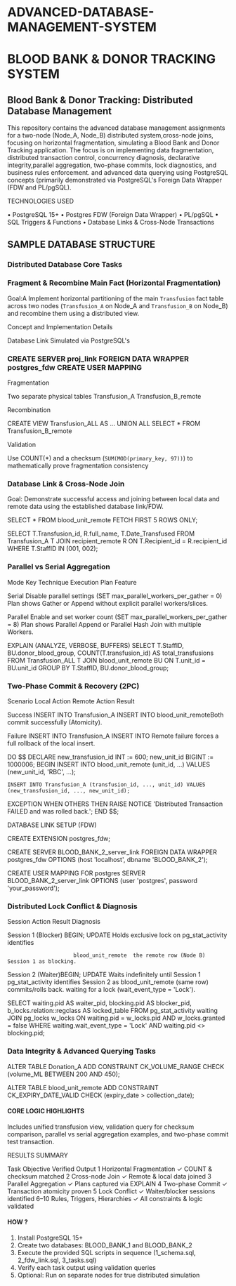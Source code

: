 # ADVANCED-DATABASE-MANAGEMENT-SYSTEM

# BLOOD BANK & DONOR TRACKING SYSTEM


 ## Blood Bank & Donor Tracking: Distributed Database Management

This repository contains the advanced database management assignments for a two-node (Node_A, Node_B) distributed system,cross-node joins, focusing on horizontal fragmentation, simulating a Blood Bank and Donor Tracking application. The focus is on implementing data fragmentation, distributed transaction control, concurrency diagnosis, declarative integrity,parallel aggregation, two-phase commits, lock diagnostics, and business rules enforcement.
 and advanced data querying   using PostgreSQL concepts (primarily demonstrated via PostgreSQL's Foreign Data Wrapper (FDW and PL/pgSQL).

TECHNOLOGIES USED

• PostgreSQL 15+
• Postgres FDW (Foreign Data Wrapper)
• PL/pgSQL
• SQL Triggers & Functions
• Database Links & Cross-Node Transactions

## SAMPLE DATABASE STRUCTURE

 ### Distributed Database Core Tasks

### Fragment & Recombine Main Fact (Horizontal Fragmentation)

Goal:A Implement horizontal partitioning of the main `Transfusion` fact table across two nodes (`Transfusion_A` on Node_A and `Transfusion_B` on Node_B) and recombine them using a distributed view.

Concept and Implementation Details 

Database Link Simulated via PostgreSQL's 

### CREATE SERVER proj_link FOREIGN DATA WRAPPER postgres_fdw CREATE USER MAPPING

Fragmentation

 Two separate physical tables Transfusion_A Transfusion_B_remote

Recombination

 CREATE VIEW Transfusion_ALL AS ... UNION ALL SELECT * FROM Transfusion_B_remote

Validation

 Use COUNT(*) and a checksum (`SUM(MOD(primary_key, 97))`) to mathematically prove fragmentation consistency

 ### Database Link & Cross-Node Join

Goal: Demonstrate successful access and joining between local data and remote data using the established database link/FDW.

SELECT * FROM blood_unit_remote FETCH FIRST 5 ROWS ONLY;

SELECT T.Transfusion_id, R.full_name, T.Date_Transfused
FROM Transfusion_A T 
JOIN recipient_remote R ON T.Recipient_id = R.recipient_id
WHERE T.StaffID IN (001, 002); 

### Parallel vs Serial Aggregation


Mode           Key Technique                             Execution Plan Feature

Serial     Disable parallel settings 
          (SET max_parallel_workers_per_gather = 0)      Plan shows Gather or Append without explicit parallel workers/slices.

Parallel  Enable and set worker count 
           (SET max_parallel_workers_per_gather = 8)     Plan shows Parallel Append or Parallel Hash Join with multiple Workers.


EXPLAIN (ANALYZE, VERBOSE, BUFFERS)
SELECT
    T.StaffID,
    BU.donor_blood_group,
    COUNT(T.transfusion_id) AS total_transfusions
FROM Transfusion_ALL T
JOIN blood_unit_remote BU ON T.unit_id = BU.unit_id
GROUP BY T.StaffID, BU.donor_blood_group;


### Two-Phase Commit & Recovery (2PC)

Scenario   Local Action                 Remote Action                                   Result 

Success    INSERT INTO Transfusion_A   INSERT INTO blood_unit_remoteBoth     commit successfully (Atomicity).

Failure    INSERT INTO Transfusion_A   INSERT INTO <NON-EXISTENT TABLE>      Remote failure forces a full rollback of the local insert.


DO $$
DECLARE
    new_transfusion_id INT := 600;
    new_unit_id BIGINT := 1000006;
BEGIN
    INSERT INTO blood_unit_remote (unit_id, ...) VALUES (new_unit_id, 'RBC', ...);
    
    INSERT INTO Transfusion_A (transfusion_id, ..., unit_id) VALUES (new_transfusion_id, ..., new_unit_id);
    
EXCEPTION
    WHEN OTHERS THEN
        RAISE NOTICE 'Distributed Transaction FAILED and was rolled back.';
END $$;


DATABASE LINK SETUP (FDW)

CREATE EXTENSION postgres_fdw;

CREATE SERVER BLOOD_BANK_2_server_link
FOREIGN DATA WRAPPER postgres_fdw
OPTIONS (host 'localhost', dbname 'BLOOD_BANK_2');

CREATE USER MAPPING FOR postgres
SERVER BLOOD_BANK_2_server_link
OPTIONS (user 'postgres', password 'your_password');


### Distributed Lock Conflict & Diagnosis
 
Session   	         Action	              Result	                             Diagnosis

 
Session 1 (Blocker)	 BEGIN; UPDATE         Holds exclusive lock on             	pg_stat_activity identifies 

                         blood_unit_remote	the remote row (Node B)                 Session 1 as blocking.

Session 2   (Waiter)BEGIN; UPDATE               Waits indefinitely until Session 1       pg_stat_activity identifies Session 2 as 
              blood_unit_remote (same row)       commits/rolls back.                     waiting for a lock (wait_event_type = 'Lock').

SELECT
    waiting.pid AS waiter_pid,
    blocking.pid AS blocker_pid,
    b_locks.relation::regclass AS locked_table
FROM 
    pg_stat_activity waiting
JOIN 
    pg_locks w_locks ON waiting.pid = w_locks.pid AND w_locks.granted = false 
WHERE
    waiting.wait_event_type = 'Lock' 
    AND waiting.pid <> blocking.pid;



### Data Integrity & Advanced Querying Tasks


ALTER TABLE Donation_A
ADD CONSTRAINT CK_VOLUME_RANGE 
CHECK (volume_ML BETWEEN 200 AND 450);

ALTER TABLE blood_unit_remote 
ADD CONSTRAINT CK_EXPIRY_DATE_VALID 
CHECK (expiry_date > collection_date);


#### CORE LOGIC HIGHLIGHTS

Includes unified transfusion view, validation query for checksum comparison, parallel vs serial aggregation examples, and two-phase commit test transaction.

RESULTS SUMMARY

Task	Objective	                 Verified Output
1	Horizontal Fragmentation	✓ COUNT & checksum matched
2	Cross-node Join	                ✓ Remote & local data joined
3	Parallel Aggregation	        ✓ Plans captured via EXPLAIN
4	Two-phase Commit	        ✓ Transaction atomicity proven
5	Lock Conflict	                ✓ Waiter/blocker sessions identified
6–10	Rules, Triggers, Hierarchies	✓ All constraints & logic validated

#### HOW ?

1. Install PostgreSQL 15+
2. Create two databases: BLOOD_BANK_1 and BLOOD_BANK_2
3. Execute the provided SQL scripts in sequence (1_schema.sql, 2_fdw_link.sql, 3_tasks.sql)
4. Verify each task output using validation queries
5. Optional: Run on separate nodes for true distributed simulation


